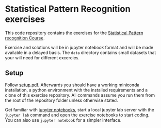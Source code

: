 # Statistical Pattern Recognition exercises 

This code repository contains the exercises for the
[Statistical Pattern recognition Course](https://lmb.informatik.uni-freiburg.de/lectures/spr/).

Exercise and solutions will be in jupyter notebook format and will be made available
in a delayed basis.
The `data` directory contains small datasets that your will need for different excercies.

## Setup

Follow [setup.pdf](setup.pdf). Afterwards you should have a working miniconda installation,
a python environment with the installed requirements and a clone of this exercise repository.
All commands assume you run them from the root of the repository folder unless otherwise stated.

Get familiar with [jupyter notebooks](https://jupyter-notebook.readthedocs.io/en/stable/),
start a local jupyter lab server with the `jupyter lab` command 
and open the exercise notebooks to start coding.
You can also use `jupyter notebook` for a simpler interface.
